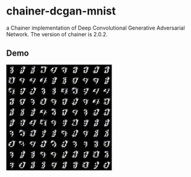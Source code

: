 # chainer-dcgan-mnist
a Chainer implementation of Deep Convolutional Generative Adversarial Network. The version of chainer is 2.0.2.

## Demo
![result](https://github.com/rystylee/chainer-dcgan-mnist/blob/master/demo.gif)
